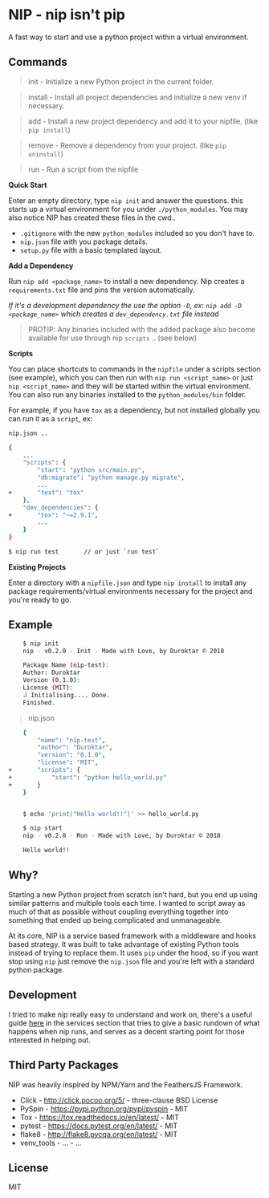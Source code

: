 NIP - nip isn't pip
===================

A fast way to start and use a python project within a virtual
environment.


Commands
--------

  > init -    Initialize a new Python project in the current folder.

  > install - Install all project dependencies and initialize a new venv if necessary.

  > add -     Install a new project dependency and add it to your nipfile. (like `pip install`)

  > remove -  Remove a dependency from your project. (like `pip uninstall`)

  > run -     Run a script from the nipfile


**Quick Start**

Enter an empty directory, type `nip init` and answer the questions.
this starts up a virtual environment for you under `./python_modules`.
You may also notice NIP has created these files in the cwd..

- `.gitignore` with the new `python_modules` included so you don't have to.
- `nip.json` file with you package details.
- `setup.py` file with a basic templated layout.

**Add a Dependency**

Run `nip add <package_name>` to install a new dependency. Nip creates a `requirements.txt` file and pins the version automatically.

*If it's a development dependency the use the option `-D`, ex: `nip add -D <package_name>` which creates a `dev_dependency.txt` file instead*

> PROTIP: Any binaries included with the added package also become available for use through nip `scripts` .. (see below)


**Scripts**

You can place shortcuts to commands in the `nipfile` under a scripts section (see example), which you can then run with
`nip run <script_name>` or just `nip <script_name>` and they will be started within the virtual environment. You can also
run any binaries installed to the `python_modules/bin` folder.

For example, if you have `tox` as a dependency, but not installed globally you can run it as a `script`, ex: 

```sh
nip.json ..

{
    ...
    "scripts": {
        "start": "python src/main.py",
        "db:migrate": "python manage.py migrate",
        ...
+       "test": "tox"
    },
    "dev_dependencies": {
+       "tox": "~=2.9.1",
        ...
    }
}

$ nip run test       // or just `run test`
```



**Existing Projects**

Enter a directory with a `nipfile.json` and type `nip install` to
install any package requirements/virtual environments necessary for
the project and you're ready to go.


Example
-------

```sh
    $ nip init
    nip - v0.2.0 - Init - Made with Love, by Duroktar © 2018

    Package Name (nip-test):
    Author: Duroktar
    Version (0.1.0):
    License (MIT):
    ⠼ Initialising.... Done.
    Finished.
```

> nip.json

```sh
    {
        "name": "nip-test",
        "author": "Duroktar",
        "version": "0.1.0",
        "license": "MIT",
+       "scripts": {
+           "start": "python hello_world.py"
+       }
    }
```

```sh

    $ echo 'print("Hello world!!")' >> hello_world.py

    $ nip start
    nip - v0.2.0 - Run - Made with Love, by Duroktar © 2018

    Hello world!!

```


Why?
----

Starting a new Python project from scratch isn't hard, but you end up
using similar patterns and multiple tools each time. I wanted to script
away as much of that as possible without coupling everything together
into something that ended up being complicated and unmanageable.

At its core, NIP is a service based framework with a middleware and
hooks based strategy. It was built to take advantage of existing
Python tools instead of trying to replace them. It uses `pip` under
the hood, so if you want stop using `nip` just remove the `nip.json`
file and you're left with a standard python package.


Development
-----------

I tried to make nip really easy to understand and work on, there's a useful
guide [here](./nip/services/README.md) in the services section that tries to give a basic rundown of
what happens when nip runs, and serves as a decent starting point for those
interested in helping out.


Third Party Packages
--------------------

NIP was heavily inspired by NPM/Yarn and the FeathersJS Framework.

- Click - http://click.pocoo.org/5/ - three-clause BSD License
- PySpin - https://pypi.python.org/pypi/pyspin - MIT
- Tox - https://tox.readthedocs.io/en/latest/ - MIT
- pytest - https://docs.pytest.org/en/latest/ - MIT
- flake8 - http://flake8.pycqa.org/en/latest/ - MIT
- venv_tools - ... - ...

License
-------

MIT
